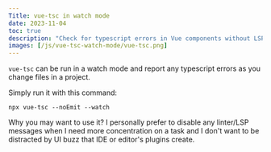 ```yaml
---
Title: vue-tsc in watch mode
date: 2023-11-04
toc: true
description: "Check for typescript errors in Vue components without LSP"
images: [/js/vue-tsc-watch-mode/vue-tsc.png]
---
```


`vue-tsc` can be run in a watch mode and report any typescript errors
as you change files in a project.

<!--more-->

Simply run it with this command:

```
npx vue-tsc --noEmit --watch
```

Why you may want to use it? I personally prefer to disable any
linter/LSP messages when I need more concentration on a task and I don't
want to be distracted by UI buzz that IDE or editor's plugins create.
